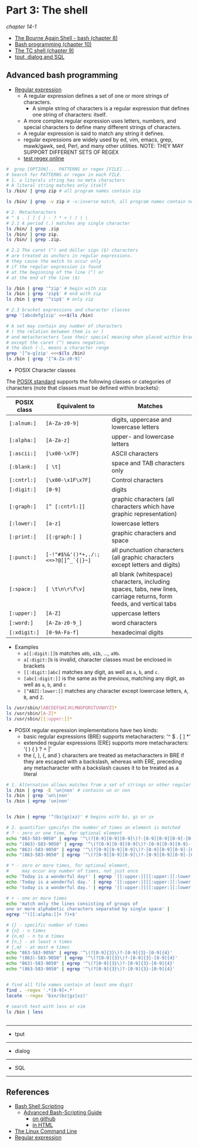# Part 3: The shell
*chapter 14-1*

* [The Bourne Again Shell - bash (chapter 8)](https://www.gnu.org/software/bash/)
* [Bash programming (chapter 10)](https://tldp.org/LDP/abs/html/)
* [The TC shell (chapter 9)](https://www.tcsh.org/)
* [tput, dialog and SQL](http://linuxcommand.org/lc3_adventures.php)


## Advanced bash programming

* [Regular expression](https://en.wikipedia.org/wiki/Regular_expression)
  * A regular expression defines a set of one or more strings of characters. 
    * A simple string of characters is a regular expression that defines one string of characters: itself. 
  * A more complex regular expression uses letters, numbers, and special characters to define many different strings of characters.
  *  A regular expression is said to match any string it defines.
  * regular expressions are widely used by ed, vim, emacs, grep, mawk/gawk, sed, Perl, and many other utilities. NOTE: THEY MAY SUPPORT DIFFERENT SETS OF REGEX
  * [test regex online](https://regex101.com/)

```bash
#  grep [OPTION]... PATTERNS or regex [FILE]...
# Search for PATTERNS or regex in each FILE.
# 1. a literals string has no meta characters  
# A literal string matches only itself
ls /bin/ | grep zip # all program names contain zip

ls /bin/ | grep -v zip # -v:inverse match, all program names contain no zip

# 2. Metacharacters
# ^ $ . [ ] { } - ? * + ( ) | \
# 2.1 A period (.) matches any single character
ls /bin/ | grep .zip
ls /bin/ | grep zip.
ls /bin/ | grep .zip.

# 2.2 The caret (^) and dollar sign ($) characters 
# are treated as anchors in regular expressions.
# they cause the match to occur only 
# if the regular expression is found 
# at the beginning of the line (^) or 
# at the end of the line ($)

ls /bin | grep '^zip' # begin with zip
ls /bin | grep 'zip$' # end with zip
ls /bin | grep '^zip$' # only zip

# 2.3 bracket expressions and character classes
grep '[abcdefg]zip' <<<$(ls /bin)

# A set may contain any number of characters
# ( the relation between them is or )
# and metacharacters lose their special meaning when placed within brackets. 
# except the caret (^) means negation; 
# the dash (-), means a character range
grep '[^a-g]zip' <<<$(ls /bin)
ls /bin | grep '[^A-Za-z0-9]'


```

* POSIX Character classes

The [POSIX standard](https://en.wikipedia.org/wiki/POSIX) supports the following classes or categories of characters (note that classes must be defined within brackets):

| **POSIX class** | **Equivalent to** | **Matches** | 
| --- | --- | --- |
| `[:alnum:]` | `[A-Za-z0-9]` | digits, uppercase and lowercase letters |
| `[:alpha:]` | `[A-Za-z]` | upper- and lowercase letters |
| `[:ascii:]` | `[\x00-\x7F]` | ASCII characters |
| `[:blank:]` | `[ \t]` | space and TAB characters only |
| `[:cntrl:]` | `[\x00-\x1F\x7F]` | Control characters |
| `[:digit:]` | `[0-9]` | digits |
| `[:graph:]` | `[^ [:cntrl:]]` | graphic characters (all characters which have graphic representation) |
| `[:lower:]` | `[a-z]` | lowercase letters |
| `[:print:]` | `[[:graph:] ]` | graphic characters and space |
| `[:punct:]` | ``[-!"#$%&'()*+,./:;<=>?@[]^_`{\|}~]`` | all punctuation characters (all graphic characters except letters and digits) |
| `[:space:]` | `[ \t\n\r\f\v]` | all blank (whitespace) characters, including spaces, tabs, new lines, carriage returns, form feeds, and vertical tabs |
| `[:upper:]` | `[A-Z]` | uppercase letters |
| `[:word:]` | `[A-Za-z0-9_]` | word characters |
| `[:xdigit:]` | `[0-9A-Fa-f]` | hexadecimal digits |

* Examples
  * `a[[:digit:]]b` matches `a0b`, `a1b`, ..., `a9b`.
  * `a[:digit:]b` is invalid, character classes must be enclosed in brackets
  * `[[:digit:]abc]` matches any digit, as well as `a`, `b`, and `c`.
  * `[abc[:digit:]]` is the same as the previous, matching any digit, as well as `a`, `b`, and `c`
  * `[^ABZ[:lower:]]` matches any character except lowercase letters, `A`, `B`, and `Z`.

```bash
ls /usr/sbin/[ABCDEFGHIJKLMNOPQRSTUVWXYZ]*
ls /usr/sbin/[A-Z]*
ls /usr/sbin/[[:upper:]]*

```

* POSIX regular expression implementations have two kinds: 
  * basic regular expressions (BRE) supports metacharacters: '^ $ . [ ] *'
  * extended regular expressions (ERE) supports more metacharacters: '( ) { } ? + |'
  * the (, ), {, and } characters are treated as metacharacters in BRE if they are escaped with a backslash, whereas with ERE, preceding any metacharacter with a backslash causes it to be treated as a literal

```bash
# 1. Alternation allows matches from a set of strings or other regular expressions
ls /bin | grep -E 'un|non' # contains un or non
ls /bin | grep 'un\|non'
ls /bin | egrep 'un|non'


ls /bin | egrep '^(bz|gz|xz)' # begins with bz, gz or zx

# 2. quantifier specifys the number of times an element is matched
# ? - zero or one time, for optional element
echo "863-583-9050" | egrep '^\(?[0-9][0-9][0-9]\)?-[0-9][0-9][0-9]-[0-9][0-9][0-9][0-9]'
echo "(863)-583-9050" | egrep '^\(?[0-9][0-9][0-9]\)?-[0-9][0-9][0-9]-[0-9][0-9][0-9][0-9]'
echo "863)-583-9050" | egrep '^\(?[0-9][0-9][0-9]\)?-[0-9][0-9][0-9]-[0-9][0-9][0-9][0-9]'
echo "(863-583-9050" | egrep '^\(?[0-9][0-9][0-9]\)?-[0-9][0-9][0-9]-[0-9][0-9][0-9][0-9]'

# * - zero or more times, for optional element,
#     may occur any number of times, not just once
echo 'Today is a wonderful day!' | egrep '[[:upper:]][[:upper:][:lower:] ]*\.'
echo 'Today is a wonderful day.' | egrep '[[:upper:]][[:upper:][:lower:] ]*\.'
echo 'today is a wonderful day.' | egrep '[[:upper:]][[:upper:][:lower:] ]*\.'

# + - one or more times
echo 'match only the lines consisting of groups of 
one or more alphabetic characters separated by single space' | 
egrep '^([[:alpha:]]+ ?)+$'

# {} - specific number of times
# {n} - n times
# {n,m} - n to m times
# {n,} - at least n times
# {,m} - at most m times
echo "863-583-9050" | egrep '^\(?[0-9]{3}\)?-[0-9]{3}-[0-9]{4}'
echo "(863)-583-9050" | egrep '^\(?[0-9]{3}\)?-[0-9]{3}-[0-9]{4}'
echo "863)-583-9050" | egrep '^\(?[0-9]{3}\)?-[0-9]{3}-[0-9]{4}'
echo "(863-583-9050" | egrep '^\(?[0-9]{3}\)?-[0-9]{3}-[0-9]{4}'


# find all file names contain at least one digit
find . -regex '.*[0-9]+.*'
locate --regex 'bin/(bz|gz|xz)'

# search text with less or vim
ls /bin | less
 
```

---

* tput


---

* dialog

---

* SQL

---

## References
* [Bash Shell Scripting](https://en.wikibooks.org/wiki/Bash_Shell_Scripting)
  * [Advanced Bash-Scripting Guide](https://tldp.org/LDP/abs/html/)
    * [on github](https://github.com/pmarinov/bash-scripting-guide)
    * [in HTML](https://hangar118.sdf.org/p/bash-scripting-guide/index.html)
* [The Linux Command Line](https://linuxcommand.org/)
* [Regular expression](https://www.regular-expressions.info/)